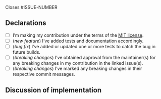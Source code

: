 <!--
  Thank you for contributing to multiring.zig!

  Before proceeding, please ensure you’ve read our contributing guidelines:
  https://github.com/ok-ryoko/multiring.zig/blob/main/CONTRIBUTING.md
-->

<!-- Each pull request must match one or more existing issues -->
Closes #ISSUE-NUMBER

<!-- Replace [ ] with [x] to check a box -->
## Declarations

- [ ] I’m making my contribution under the terms of the [MIT license](https://github.com/ok-ryoko/multiring.zig/blob/main/LICENSE.txt).
- [ ] (*new feature*) I’ve added tests and documentation accordingly.
- [ ] (*bug fix*) I’ve added or updated one or more tests to catch the bug in future builds.
- [ ] (*breaking changes*) I’ve obtained approval from the maintainer(s) for any breaking changes in my contribution in the linked issue(s).
- [ ] (*breaking changes*) I’ve marked any breaking changes in their respective commit messages.

<!--
  Explain why you did what you did the way that you did it.

  For example, when contributing a new feature, you may wish to comment on your
  design decisions and choices of test case.

  This section is optional but recommended. Reflecting on your work can help
  you consolidate knowledge gained while writing your contribution, help new
  contributors understand how the code base has evolved over time, and speed
  the review process up.
-->
## Discussion of implementation
